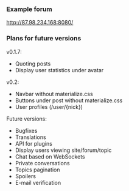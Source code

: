 ### Example forum
http://87.98.234.168:8080/

### Plans for future versions

v0.1.7:
- Quoting posts
- Display user statistics under avatar

v0.2:
- Navbar without materialize.css
- Buttons under post without materialize.css
- User profiles (/user/{nick})

Future versions:
- Bugfixes
- Translations
- API for plugins
- Display users viewing site/forum/topic
- Chat based on WebSockets
- Private conversations
- Topics pagination
- Spoilers
- E-mail verification
